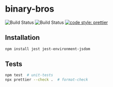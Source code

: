 # binary-bros

![Build Status](https://github.com/duong-jason/binary-bros/workflows/Unit%20Tests/badge.svg)
![Build Status](https://github.com/duong-jason/binary-bros/workflows/Format/badge.svg)
[![code style: prettier](https://img.shields.io/badge/code_style-prettier-ff69b4.svg?style=flat-square)](https://github.com/prettier/prettier)

## Installation

```bash
npm install jest jest-environment-jsdom
```

## Tests

```bash
npm test  # unit-tests
npx prettier --check .  # format-check
```
